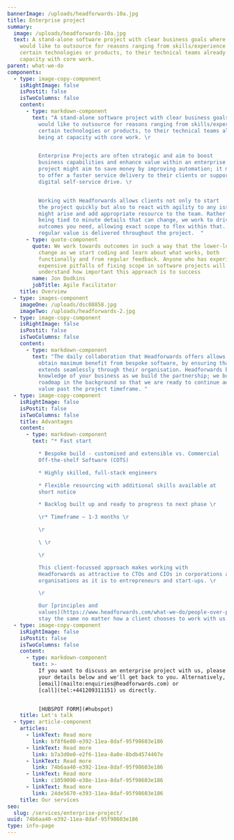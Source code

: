 ```yaml
---
bannerImage: /uploads/headforwards-10a.jpg
title: Enterprise project
summary:
  image: /uploads/headforwards-10a.jpg
  text: A stand-alone software project with clear business goals where the client
    would like to outsource for reasons ranging from skills/experience in
    certain technologies or products, to their technical teams already being at
    capacity with core work.
parent: what-we-do
components:
  - type: image-copy-component
    isRightImage: false
    isPostit: false
    isTwoColumns: false
    content:
      - type: markdown-component
        text: "A stand-alone software project with clear business goals where the client
          would like to outsource for reasons ranging from skills/experience in
          certain technologies or products, to their technical teams already
          being at capacity with core work. \r


          Enterprise Projects are often strategic and aim to boost
          business capabilities and enhance value within an enterprise. The
          project might aim to save money by improving automation; it might aim
          to offer a faster service delivery to their clients or support a
          digital self-service drive. \r


          Working with Headforwards allows clients not only to start
          the project quickly but also to react with agility to any issues that
          might arise and add appropriate resource to the team. Rather than
          being tied to minute details that can change, we work to drive the
          outcomes you need, allowing exact scope to flex within that. We ensure
          regular value is delivered throughout the project.  "
      - type: quote-component
        quote: We work towards outcomes in such a way that the lower-level details can
          change as we start coding and learn about what works, both
          functionally and from regular feedback. Anyone who has experienced the
          expensive pitfalls of fixing scope in software projects will
          understand how important this approach is to success
        name: Jon Dodkins
        jobTitle: Agile Facilitator
    title: Overview
  - type: images-component
    imageOne: /uploads/dsc08858.jpg
    imageTwo: /uploads/headforwards-2.jpg
  - type: image-copy-component
    isRightImage: false
    isPostit: false
    isTwoColumns: false
    content:
      - type: markdown-component
        text: "The daily collaboration that Headforwards offers allows enterprises to
          obtain maximum benefit from bespoke software, by ensuring that it
          extends seamlessly through their organisation. Headforwards build a
          knowledge of your business as we build the partnership; we build a
          roadmap in the background so that we are ready to continue adding
          value past the project timeframe. "
  - type: image-copy-component
    isRightImage: false
    isPostit: false
    isTwoColumns: false
    title: Advantages
    content:
      - type: markdown-component
        text: "* Fast start

          * Bespoke build - customised and extensible vs. Commercial
          Off-the-shelf Software (COTS)

          * Highly skilled, full-stack engineers

          * Flexible resourcing with additional skills available at
          short notice

          * Backlog built up and ready to progress to next phase \r

          \r* Timeframe – 1-3 months \r

          \r

          \ \r

          \r

          This client-focussed approach makes working with
          Headforwards as attractive to CTOs and CIOs in corporations and
          organisations as it is to entrepreneurs and start-ups. \r

          \r

          Our [principles and
          values](https://www.headforwards.com/what-we-do/people-over-process/)
          stay the same no matter how a client chooses to work with us. "
  - type: image-copy-component
    isRightImage: false
    isPostit: false
    isTwoColumns: false
    content:
      - type: markdown-component
        text: >-
          If you want to discuss an enterprise project with us, please fill out
          your details below and we'll get back to you. Alternatively, you can
          [email](mailto:enquiries@headforwards.com) or
          [call](tel:+441209311151) us directly.


          [HUBSPOT FORM](#hubspot)
    title: Let's talk
  - type: article-component
    articles:
      - linkText: Read more
        link: bf8f6e80-e392-11ea-8daf-95f98603e186
      - linkText: Read more
        link: b7a3d0e0-e2f6-11ea-8a0e-8bdb4574407e
      - linkText: Read more
        link: 74b6aa40-e392-11ea-8daf-95f98603e186
      - linkText: Read more
        link: c1059090-e38e-11ea-8daf-95f98603e186
      - linkText: Read more
        link: 24de5670-e393-11ea-8daf-95f98603e186
    title: Our services
seo:
  slug: /services/enterprise-project/
uuid: 74b6aa40-e392-11ea-8daf-95f98603e186
type: info-page
---
```


